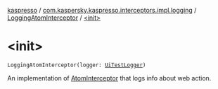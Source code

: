 [kaspresso](../../index.md) / [com.kaspersky.kaspresso.interceptors.impl.logging](../index.md) / [LoggingAtomInterceptor](index.md) / [&lt;init&gt;](./-init-.md)

# &lt;init&gt;

`LoggingAtomInterceptor(logger: `[`UiTestLogger`](../../com.kaspersky.kaspresso.logger/-ui-test-logger/index.md)`)`

An implementation of [AtomInterceptor](../../com.kaspersky.kaspresso.interceptors/-atom-interceptor/index.md) that logs info about web action.

